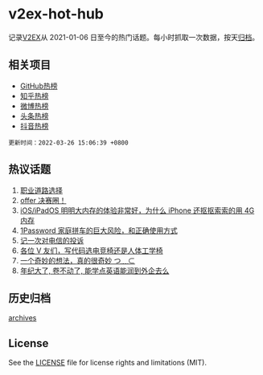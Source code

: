 # v2ex-hot-hub

 记录[V2EX](https://www.v2ex.com/)从 2021-01-06 日至今的热门话题。每小时抓取一次数据，按天[归档](archives)。
 
 ## 相关项目

- [GitHub热榜](https://github.com/snaildev/github-hot-hub)
- [知乎热榜](https://github.com/snaildev/zhihu-hot-hub)
- [微博热榜](https://github.com/snaildev/weibo-hot-hub)
- [头条热榜](https://github.com/snaildev/toutiao-hot-hub)
- [抖音热榜](https://github.com/snaildev/douyin-hot-hub)


 `更新时间：2022-03-26 15:06:39 +0800`

## 热议话题

1. [职业道路选择](https://www.v2ex.com/t/842986)
1. [offer 决赛圈！](https://www.v2ex.com/t/842869)
1. [iOS/iPadOS 明明大内存的体验非常好，为什么 iPhone 还抠抠索索的用 4G 内存](https://www.v2ex.com/t/842898)
1. [1Password 家庭拼车的巨大风险，和正确使用方式](https://www.v2ex.com/t/842995)
1. [记一次对电信的投诉](https://www.v2ex.com/t/842871)
1. [各位 V 友们，写代码选电竞椅还是人体工学椅](https://www.v2ex.com/t/842927)
1. [一个奇妙的想法，真的很奇妙 つ﹏⊂](https://www.v2ex.com/t/842994)
1. [年纪大了, 卷不动了, 能学点英语能润到外企去么](https://www.v2ex.com/t/842942)

## 历史归档

[archives](archives)

## License

See the [LICENSE](LICENSE) file for license rights and limitations (MIT).
